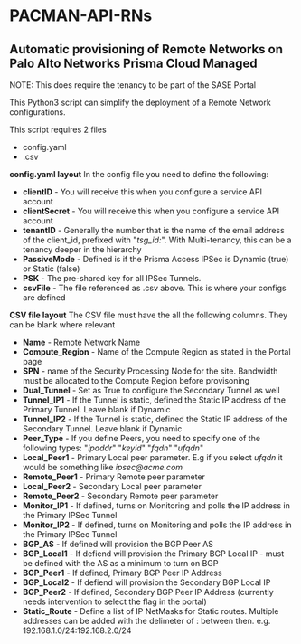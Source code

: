 # PACMAN-API-RNs

## Automatic provisioning of Remote Networks on Palo Alto Networks Prisma Cloud Managed ##
NOTE: This does require the tenancy to be part of the SASE Portal

This Python3 script can simplify the deployment of a Remote Network configurations.

This script requires 2 files 
* config.yaml
* <XXXX>.csv
  
**config.yaml layout**
In the config file you need to define the following:
  * __clientID__ - You will receive this when you configure a service API account
  * __clientSecret__ - You will receive this when you configure a service API account
  * __tenantID__ - Generally the number that is the name of the email address of the client_id, prefixed with "_tsg_id:_". With Multi-tenancy, this can be a tenancy deeper in the hierarchy
  * __PassiveMode__ - Defined is if the Prisma Access IPSec is Dynamic (true) or Static (false)          
  * __PSK__ - The pre-shared key for all IPSec Tunnels. 
  * __csvFile__ - The file referenced as <XXXX>.csv above. This is where your configs are defined
  
**CSV file layout**
The CSV file must have the all the following columns. They can be blank where relevant
  * __Name__ - Remote Network Name
  * __Compute_Region__ - Name of the Compute Region as stated in the Portal page
  * __SPN__ - name of the Security Processing Node for the site. Bandwidth must be allocated to the Compute Region before provisoning
  * __Dual_Tunnel__ - Set as True to configure the Secondary Tunnel as well
  * __Tunnel_IP1__ - If the Tunnel is static, defined the Static IP address of the Primary Tunnel. Leave blank if Dynamic
  * __Tunnel_IP2__ - If the Tunnel is static, defined the Static IP address of the Secondary Tunnel. Leave blank if Dynamic
  * __Peer_Type__ - If you define Peers, you need to specify one of the following types: "_ipaddr_" "_keyid_" "_fqdn_" "_ufqdn_"
  * __Local_Peer1__ - Primary Local peer parameter. E.g if you select _ufqdn_ it would be something like _ipsec@acme.com_
  * __Remote_Peer1__ - Primary Remote peer parameter
  * __Local_Peer2__ - Secondary Local peer parameter
  * __Remote_Peer2__ - Secondary Remote peer parameter
  * __Monitor_IP1__ - If defined, turns on Monitoring and polls the IP address in the Primary IPSec Tunnel
  * __Monitor_IP2__ - If defined, turns on Monitoring and polls the IP address in the Primary IPSec Tunnel
  * __BGP_AS__ - If defined will provision the BGP Peer AS
  * __BGP_Local1__ - If defiend will provision the Primary BGP Local IP - must be defined with the AS as a minimum to turn on BGP
  * __BGP_Peer1__ - If defined, Primary BGP Peer IP Address
  * __BGP_Local2__ - If defiend will provision the Secondary BGP Local IP
  * __BGP_Peer2__ - If defined, Secondary BGP Peer IP Address (currently needs intervention to select the flag in the portal)
  * __Static_Route__ - Define a list of IP NetMasks for Static routes. Multiple addresses can be added with the delimeter of : between then. e.g. 192.168.1.0/24:192.168.2.0/24
